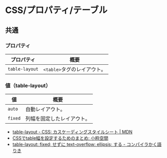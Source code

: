 # CSS/プロパティ/テーブル

## 共通

### プロパティ

| プロパティ     | 概要                        |
| -------------- | --------------------------- |
| `table-layout` | `<table>`タグのレイアウト。 |

### 値（table-layout）

| 値      | 概要                       |
| ------- | -------------------------- |
| `auto`  | 自動レイアウト。           |
| `fixed` | 列幅を固定したレイアウト。 |

- [table-layout - CSS: カスケーディングスタイルシート | MDN](https://developer.mozilla.org/ja/docs/Web/CSS/table-layout)
- [CSSでtable幅を設定するためのまとめ: 小粋空間](http://www.koikikukan.com/archives/2012/08/20-005555.php)
- [table-layout: fixed; せずに text-overflow: ellipsis; する - コンパイラかく語りき](https://chuckwebtips.hatenablog.com/entry/2017/07/09/183527)
